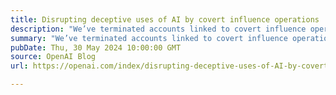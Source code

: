 ```yaml
---
title: Disrupting deceptive uses of AI by covert influence operations
description: "We’ve terminated accounts linked to covert influence operations; no significant audience increase due to our services."
summary: "We’ve terminated accounts linked to covert influence operations; no significant audience increase due to our services."
pubDate: Thu, 30 May 2024 10:00:00 GMT
source: OpenAI Blog
url: https://openai.com/index/disrupting-deceptive-uses-of-AI-by-covert-influence-operations

---
```


